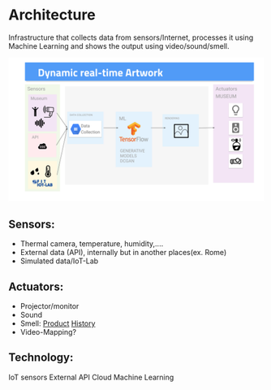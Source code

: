 # Architecture
Infrastructure that collects data from sensors/Internet, processes it using Machine Learning and shows the output using video/sound/smell.

![](assets/architecture.svg)

## Sensors:
- Thermal camera, temperature, humidity,....
- External data (API), internally but in another places(ex. Rome)
- Simulated data/IoT-Lab

## Actuators:
- Projector/monitor
- Sound
- Smell: [Product](http://www.emhealia.com/em-station/) [History](https://www.linkedin.com/pulse/da-zero-prodotto-francesco-colasante/) 
- Video-Mapping?


## Technology:
IoT sensors
External API
Cloud Machine Learning

